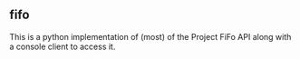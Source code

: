 ## fifo
This is a python implementation of (most) of the Project FiFo API along with a console client to access it.